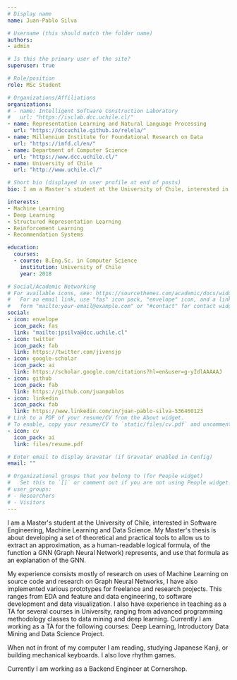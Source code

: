 ```yaml
---
# Display name
name: Juan-Pablo Silva

# Username (this should match the folder name)
authors:
- admin

# Is this the primary user of the site?
superuser: true

# Role/position
role: MSc Student

# Organizations/Affiliations
organizations:
# - name: Intelligent Software Construction Laboratory
#   url: "https://isclab.dcc.uchile.cl/"
- name: Representation Learning and Natural Language Processing
  url: "https://dccuchile.github.io/relela/"
- name: Millennium Institute for Foundational Research on Data
  url: "https://imfd.cl/en/"
- name: Department of Computer Science
  url: "https://www.dcc.uchile.cl/"
- name: University of Chile
  url: "http://www.uchile.cl/"

# Short bio (displayed in user profile at end of posts)
bio: I am a Master's student at the University of Chile, interested in Software Engineering, Machine Learning and Data Science. When not in front of my computer I am playing rithm games, studying Japanese or building mechanical keyboards. Currently I am working as a Backend Engineer at Cornershop.

interests:
- Machine Learning
- Deep Learning
- Structured Representation Learning
- Reinforcement Learning
- Recommendation Systems

education:
  courses:
  - course: B.Eng.Sc. in Computer Science
    institution: University of Chile
    year: 2018

# Social/Academic Networking
# For available icons, see: https://sourcethemes.com/academic/docs/widgets/#icons
#   For an email link, use "fas" icon pack, "envelope" icon, and a link in the
#   form "mailto:your-email@example.com" or "#contact" for contact widget.
social:
- icon: envelope
  icon_pack: fas
  link: "mailto:jpsilva@dcc.uchile.cl"
- icon: twitter
  icon_pack: fab
  link: https://twitter.com/jivensjp
- icon: google-scholar
  icon_pack: ai
  link: https://scholar.google.com/citations?hl=en&user=g-yIdlAAAAAJ
- icon: github
  icon_pack: fab
  link: https://github.com/juanpablos
- icon: linkedin
  icon_pack: fab
  link: https://www.linkedin.com/in/juan-pablo-silva-536460123
# Link to a PDF of your resume/CV from the About widget.
# To enable, copy your resume/CV to `static/files/cv.pdf` and uncomment the lines below.
- icon: cv
  icon_pack: ai
  link: files/resume.pdf

# Enter email to display Gravatar (if Gravatar enabled in Config)
email: ""

# Organizational groups that you belong to (for People widget)
#   Set this to `[]` or comment out if you are not using People widget.
# user_groups:
# - Researchers
# - Visitors
---
```


I am a Master's student at the University of Chile, interested in Software Engineering, Machine Learning and Data Science. My Master's thesis is about developing a set of theoretical and practical tools to allow us to extract an approximation, as a human-readable logical formula, of the function a GNN (Graph Neural Network) represents, and use that formula as an explanation of the GNN.

My experience consists mostly of research on uses of Machine Learning on source code and research on Graph Neural Networks, I have also implemented various prototypes for freelance and research projects. This ranges from EDA and feature and data engineering, to software development and data visualization.
I also have experience in teaching as a TA for several courses in University, ranging from advanced programming methodology classes to data mining and deep learning. Currently I am working as a TA for the following courses: Deep Learning, Introductory Data Mining and Data Science Project.

When not in front of my computer I am reading, studying Japanese Kanji, or building mechanical keyboards. I also love rhythm games.

Currently I am working as a Backend Engineer at Cornershop.
